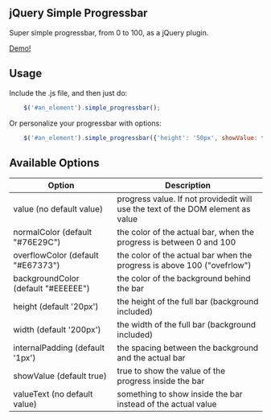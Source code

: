 jQuery Simple Progressbar
-------------------------

Super simple progressbar, from 0 to 100, as a jQuery plugin.

[Demo!](https://raw.githubusercontent.com/machinalis/jquery_simple_progressbar/master/example.html)

Usage
-----

Include the .js file, and then just do:

```javascript
    $('#an_element').simple_progressbar();
```

Or personalize your progressbar with options:

```javascript
    $('#an_element').simple_progressbar({'height': '50px', showValue: false, value: 75});
```

Available Options
-----------------


| Option                              | Description                                                                     |
| ----------------------------------- | ------------------------------------------------------------------------------- |
| value (no default value)            | progress value. If not providedit will use the text of the DOM element as value |
| normalColor (default "#76E29C")     | the color of the actual bar, when the progress is between 0 and 100             |
| overflowColor (default "#E67373")   | the color of the actual bar when the progress is above 100 ("ovefrlow")         |
| backgroundColor (default "#EEEEEE") | the color of the background behind the bar                                      |
| height (default '20px')             | the height of the full bar (background included)                                |
| width (default '200px')             | the width of the full bar (background included)                                 |
| internalPadding (default '1px')     | the spacing between the background and the actual bar                           |
| showValue (default true)            | true to show the value of the progress inside the bar                           |
| valueText (no default value)        | something to show inside the bar instead of the actual value                    |

